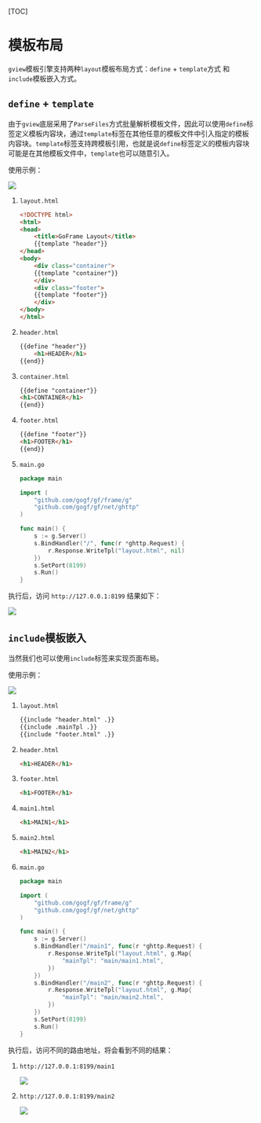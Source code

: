 [TOC]

# 模板布局

`gview`模板引擎支持两种`layout`模板布局方式：`define` + `template`方式 和 `include`模板嵌入方式。

## `define` + `template`

由于`gview`底层采用了`ParseFiles`方式批量解析模板文件，因此可以使用`define`标签定义模板内容块，通过`template`标签在其他任意的模板文件中引入指定的模板内容块。`template`标签支持跨模板引用，也就是说`define`标签定义的模板内容块可能是在其他模板文件中，`template`也可以随意引入。

使用示例：

![](/images/layout1-1.png)

1. `layout.html`
    ```html
    <!DOCTYPE html>
    <html>
    <head>
        <title>GoFrame Layout</title>
        {{template "header"}}
    </head>
    <body>
        <div class="container">
        {{template "container"}}
        </div>
        <div class="footer">
        {{template "footer"}}
        </div>
    </body>
    </html>
    ```
1. `header.html`
    ```html
    {{define "header"}}
        <h1>HEADER</h1>
    {{end}}
    ```
1. `container.html`
    ```html
    {{define "container"}}
    <h1>CONTAINER</h1>
    {{end}}
    ```
1. `footer.html`
    ```html
    {{define "footer"}}
    <h1>FOOTER</h1>
    {{end}}
    ```
1. `main.go`
    ```go
    package main

    import (
        "github.com/gogf/gf/frame/g"
        "github.com/gogf/gf/net/ghttp"
    )

    func main() {
        s := g.Server()
        s.BindHandler("/", func(r *ghttp.Request) {
            r.Response.WriteTpl("layout.html", nil)
        })
        s.SetPort(8199)
        s.Run()
    }
    ```

执行后，访问 `http://127.0.0.1:8199` 结果如下：

![](/images/layout1-2.png)



## `include`模板嵌入

当然我们也可以使用`include`标签来实现页面布局。

使用示例：

![](/images/layout2-1.png)

1. `layout.html`
    ```html
    {{include "header.html" .}}
    {{include .mainTpl .}}
    {{include "footer.html" .}}
    ```
1. `header.html`
    ```html
    <h1>HEADER</h1>
    ```
1. `footer.html`
    ```html
    <h1>FOOTER</h1>
    ```
1. `main1.html`
    ```html
    <h1>MAIN1</h1>
    ```
1. `main2.html`
    ```html
    <h1>MAIN2</h1>
    ```
1. `main.go`
    ```go
    package main

    import (
        "github.com/gogf/gf/frame/g"
        "github.com/gogf/gf/net/ghttp"
    )

    func main() {
        s := g.Server()
        s.BindHandler("/main1", func(r *ghttp.Request) {
            r.Response.WriteTpl("layout.html", g.Map{
                "mainTpl": "main/main1.html",
            })
        })
        s.BindHandler("/main2", func(r *ghttp.Request) {
            r.Response.WriteTpl("layout.html", g.Map{
                "mainTpl": "main/main2.html",
            })
        })
        s.SetPort(8199)
        s.Run()
    }
    ```

执行后，访问不同的路由地址，将会看到不同的结果：

1. `http://127.0.0.1:8199/main1`

    ![](/images/layout2-2.png)

1. `http://127.0.0.1:8199/main2`

    ![](/images/layout2-3.png)
